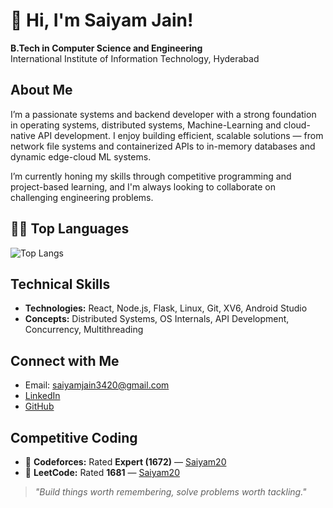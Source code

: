 # 👋 Hi, I'm Saiyam Jain!

**B.Tech in Computer Science and Engineering**  
International Institute of Information Technology, Hyderabad  

## About Me

I’m a passionate systems and backend developer with a strong foundation in operating systems, distributed systems, Machine-Learning and cloud-native API development. I enjoy building efficient, scalable solutions — from network file systems and containerized APIs to in-memory databases and dynamic edge-cloud ML systems.

I’m currently honing my skills through competitive programming and project-based learning, and I'm always looking to collaborate on challenging engineering problems.

## 🧑‍💻 Top Languages

![Top Langs](https://github-readme-stats.vercel.app/api/top-langs/?username=SaiyamJain20&layout=compact&theme=tokyonight&hide_title=false)

## Technical Skills

- **Technologies:** React, Node.js, Flask, Linux, Git, XV6, Android Studio  
- **Concepts:** Distributed Systems, OS Internals, API Development, Concurrency, Multithreading

## Connect with Me

- Email: [saiyamjain3420@gmail.com](mailto:saiyamjain3420@gmail.com)  
- [LinkedIn](https://www.linkedin.com/in/saiyam-jain-87696b281/)  
- [GitHub](https://github.com/SaiyamJain20)

## Competitive Coding

- 💪 **Codeforces:** Rated **Expert (1672)** — [Saiyam20](https://codeforces.com/profile/Saiyam20)  
- 🏅 **LeetCode:** Rated **1681** — [Saiyam20](https://leetcode.com/u/Saiyam20/)

> *"Build things worth remembering, solve problems worth tackling."*

